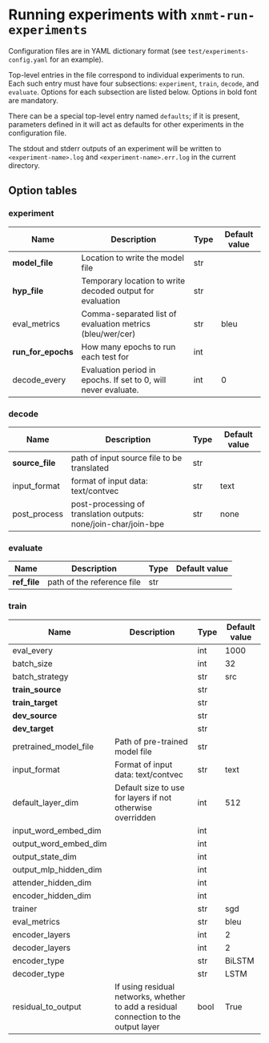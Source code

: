 # Running experiments with `xnmt-run-experiments`

Configuration files are in YAML dictionary format (see `test/experiments-config.yaml`
for an example).

Top-level entries in the file correspond to individual experiments to run. Each
such entry must have four subsections: `experiment`, `train`, `decode`,
and `evaluate`. Options for each subsection are listed below. Options in bold font
are mandatory.

There can be a special top-level entry named `defaults`; if it is
present, parameters defined in it will act as defaults for other experiments
in the configuration file.

The stdout and stderr outputs of an experiment will be written to `<experiment-name>.log`
and `<experiment-name>.err.log` in the current directory.

## Option tables

### experiment

| Name | Description | Type | Default value |
|------|-------------|------|---------------|
| **model_file** | Location to write the model file | str |  |
| **hyp_file** | Temporary location to write decoded output for evaluation | str |  |
| eval_metrics | Comma-separated list of evaluation metrics (bleu/wer/cer) | str | bleu |
| **run_for_epochs** | How many epochs to run each test for | int |  |
| decode_every | Evaluation period in epochs. If set to 0, will never evaluate. | int | 0 |

### decode

| Name | Description | Type | Default value |
|------|-------------|------|---------------|
| **source_file** | path of input source file to be translated | str |  |
| input_format | format of input data: text/contvec | str | text |
| post_process | post-processing of translation outputs: none/join-char/join-bpe | str | none |

### evaluate

| Name | Description | Type | Default value |
|------|-------------|------|---------------|
| **ref_file** | path of the reference file | str |  |

### train

| Name | Description | Type | Default value |
|------|-------------|------|---------------|
| eval_every |  | int | 1000 |
| batch_size |  | int | 32 |
| batch_strategy |  | str | src |
| **train_source** |  | str |  |
| **train_target** |  | str |  |
| **dev_source** |  | str |  |
| **dev_target** |  | str |  |
| pretrained_model_file | Path of pre-trained model file | str |  |
| input_format | Format of input data: text/contvec | str | text |
| default_layer_dim | Default size to use for layers if not otherwise overridden | int | 512 |
| input_word_embed_dim |  | int |  |
| output_word_embed_dim |  | int |  |
| output_state_dim |  | int |  |
| output_mlp_hidden_dim |  | int |  |
| attender_hidden_dim |  | int |  |
| encoder_hidden_dim |  | int |  |
| trainer |  | str | sgd |
| eval_metrics |  | str | bleu |
| encoder_layers |  | int | 2 |
| decoder_layers |  | int | 2 |
| encoder_type |  | str | BiLSTM |
| decoder_type |  | str | LSTM |
| residual_to_output | If using residual networks, whether to add a residual connection to the output layer | bool | True |

